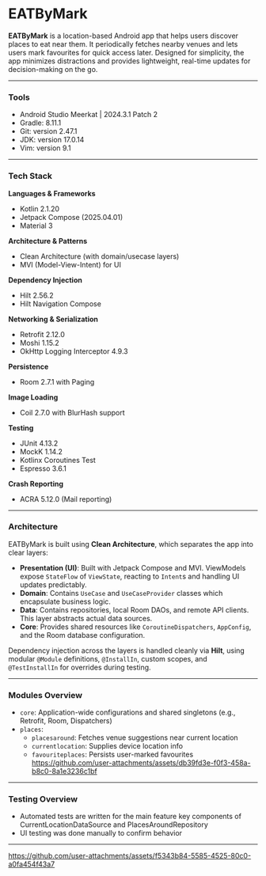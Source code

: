 # EATByMark

**EATByMark** is a location-based Android app that helps users discover places to eat near them. 
It periodically fetches nearby venues and lets users mark favourites for quick access later. 
Designed for simplicity, the app minimizes distractions and provides lightweight, real-time updates 
for decision-making on the go.

---

### Tools
* Android Studio Meerkat | 2024.3.1 Patch 2
* Gradle: 8.11.1
* Git: version 2.47.1
* JDK: version 17.0.14
* Vim: version 9.1

---

### Tech Stack

**Languages & Frameworks**
* Kotlin 2.1.20
* Jetpack Compose (2025.04.01)
* Material 3

**Architecture & Patterns**
* Clean Architecture (with domain/usecase layers)
* MVI (Model-View-Intent) for UI

**Dependency Injection**
* Hilt 2.56.2
* Hilt Navigation Compose

**Networking & Serialization**
* Retrofit 2.12.0
* Moshi 1.15.2
* OkHttp Logging Interceptor 4.9.3

**Persistence**
* Room 2.7.1 with Paging

**Image Loading**
* Coil 2.7.0 with BlurHash support

**Testing**
* JUnit 4.13.2
* MockK 1.14.2
* Kotlinx Coroutines Test
* Espresso 3.6.1

**Crash Reporting**
* ACRA 5.12.0 (Mail reporting)

---

### Architecture

EATByMark is built using **Clean Architecture**, which separates the app into clear layers:

- **Presentation (UI)**: Built with Jetpack Compose and MVI. ViewModels expose `StateFlow` of `ViewState`, reacting to `Intent`s and handling UI updates predictably.
- **Domain**: Contains `UseCase` and `UseCaseProvider` classes which encapsulate business logic.
- **Data**: Contains repositories, local Room DAOs, and remote API clients. This layer abstracts actual data sources.
- **Core**: Provides shared resources like `CoroutineDispatchers`, `AppConfig`, and the Room database configuration.

Dependency injection across the layers is handled cleanly via **Hilt**, using modular `@Module` definitions, `@InstallIn`, custom scopes, and `@TestInstallIn` for overrides during testing.

---

### Modules Overview

- `core`: Application-wide configurations and shared singletons (e.g., Retrofit, Room, Dispatchers)
- `places`:
  - `placesaround`: Fetches venue suggestions near current location
  - `currentlocation`: Supplies device location info
  - `favouriteplaces`: Persists user-marked favourites
https://github.com/user-attachments/assets/db39fd3e-f0f3-458a-b8c0-8a1e3236c1bf

---

### Testing Overview
- Automated tests are written for the main feature key components of CurrentLocationDataSource and PlacesAroundRepository
- UI testing was done manually to confirm behavior

---



https://github.com/user-attachments/assets/f5343b84-5585-4525-80c0-a0fa454f43a7



